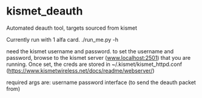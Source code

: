 # kismet_deauth
Automated deauth tool, targets sourced from kismet

Currently run with 1 alfa card.
./run_me.py -h

need the kismet username and password. to set the username and password, browse to the kismet server (www.localhost:2501) that you are running.  Once set, the creds are stored in ~/.kismet/kismet_httpd.conf (https://www.kismetwireless.net/docs/readme/webserver/)

required args are:
username
password
interface (to send the deauth packet from)
